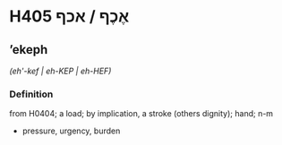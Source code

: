 # H405 אֶכֶף / אכף

## ʼekeph

_(eh'-kef | eh-KEP | eh-HEF)_

### Definition

from H0404; a load; by implication, a stroke (others dignity); hand; n-m

- pressure, urgency, burden
